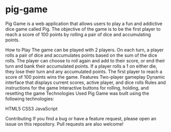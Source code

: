 # pig-game
Pig Game is a web application that allows users to play a fun and addictive dice game called Pig. The objective of the game is to be the first player to reach a score of 100 points by rolling a pair of dice and accumulating points.

How to Play
The game can be played with 2 players.
On each turn, a player rolls a pair of dice and accumulates points based on the sum of the dice rolls.
The player can choose to roll again and add to their score, or end their turn and bank their accumulated points.
If a player rolls a 1 on either die, they lose their turn and any accumulated points.
The first player to reach a score of 100 points wins the game.
Features
Two-player gameplay
Dynamic interface that displays current scores, active player, and dice rolls
Rules and instructions for the game
Interactive buttons for rolling, holding, and resetting the game
Technologies Used
Pig Game was built using the following technologies:

HTML5
CSS3
JavaScript

Contributing
If you find a bug or have a feature request, please open an issue on this repository. Pull requests are also welcome!
